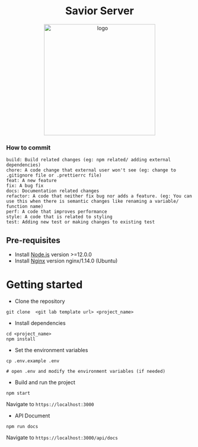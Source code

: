 <h1 align="center">Savior Server</h1>
<p align="center">
  <img width="300" src="docs/savior.png" alt="logo">
</p>


### How to commit 
```text
build: Build related changes (eg: npm related/ adding external dependencies)
chore: A code change that external user won't see (eg: change to .gitignore file or .prettierrc file)
feat: A new feature
fix: A bug fix
docs: Documentation related changes
refactor: A code that neither fix bug nor adds a feature. (eg: You can use this when there is semantic changes like renaming a variable/ function name)
perf: A code that improves performance
style: A code that is related to styling
test: Adding new test or making changes to existing test
```

## Pre-requisites
- Install [Node.js](https://nodejs.org/en/) version >=12.0.0
- Install [Nginx](https://www.nginx.com/) version nginx/1.14.0 (Ubuntu)


# Getting started
- Clone the repository
```
git clone  <git lab template url> <project_name>
```
- Install dependencies
```
cd <project_name>
npm install
```
- Set the environment variables
```
cp .env.example .env

# open .env and modify the environment variables (if needed)
```
- Build and run the project
```
npm start
```
Navigate to `https://localhost:3000`

- API Document 
```
npm run docs
```
Navigate to `https://localhost:3000/api/docs`

